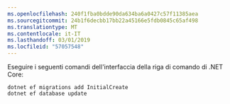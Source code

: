 ```yaml
---
ms.openlocfilehash: 240f1fba0bdde90da634ba6a0427c57f11385aea
ms.sourcegitcommit: 24b1f6decbb17bb22a45166e5fdb0845c65af498
ms.translationtype: MT
ms.contentlocale: it-IT
ms.lasthandoff: 03/01/2019
ms.locfileid: "57057548"
---
```


Eseguire i seguenti comandi dell'interfaccia della riga di comando di .NET Core:

```console
dotnet ef migrations add InitialCreate
dotnet ef database update
```